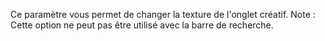 Ce paramètre vous permet de changer la texture de l'onglet créatif.
Note : Cette option ne peut pas être utilisé avec la barre de recherche.